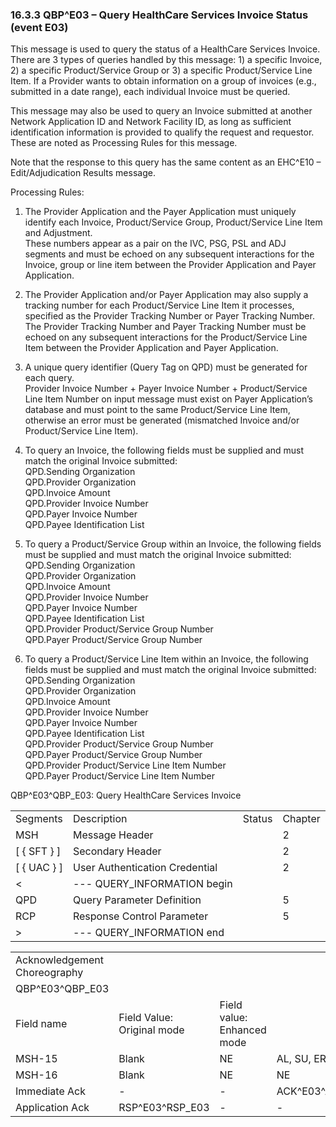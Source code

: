 ### 16.3.3 QBP^E03 – Query HealthCare Services Invoice Status (event E03) 

This message is used to query the status of a HealthCare Services Invoice. There are 3 types of queries handled by this message: 1) a specific Invoice, 2) a specific Product/Service Group or 3) a specific Product/Service Line Item. If a Provider wants to obtain information on a group of invoices (e.g., submitted in a date range), each individual Invoice must be queried.

This message may also be used to query an Invoice submitted at another Network Application ID and Network Facility ID, as long as sufficient identification information is provided to qualify the request and requestor. These are noted as Processing Rules for this message.

Note that the response to this query has the same content as an EHC^E10 – Edit/Adjudication Results message.

Processing Rules:

1) The Provider Application and the Payer Application must uniquely identify each Invoice, Product/Service Group, Product/Service Line Item and Adjustment.\
These numbers appear as a pair on the IVC, PSG, PSL and ADJ segments and must be echoed on any subsequent interactions for the Invoice, group or line item between the Provider Application and Payer Application.

2) The Provider Application and/or Payer Application may also supply a tracking number for each Product/Service Line Item it processes, specified as the Provider Tracking Number or Payer Tracking Number.\
The Provider Tracking Number and Payer Tracking Number must be echoed on any subsequent interactions for the Product/Service Line Item between the Provider Application and Payer Application.

3) A unique query identifier (Query Tag on QPD) must be generated for each query.\
Provider Invoice Number + Payer Invoice Number + Product/Service Line Item Number on input message must exist on Payer Application’s database and must point to the same Product/Service Line Item, otherwise an error must be generated (mismatched Invoice and/or Product/Service Line Item).

4) To query an Invoice, the following fields must be supplied and must match the original Invoice submitted:\
QPD.Sending Organization\
QPD.Provider Organization\
QPD.Invoice Amount\
QPD.Provider Invoice Number\
QPD.Payer Invoice Number\
QPD.Payee Identification List

5) To query a Product/Service Group within an Invoice, the following fields must be supplied and must match the original Invoice submitted:\
QPD.Sending Organization\
QPD.Provider Organization\
QPD.Invoice Amount\
QPD.Provider Invoice Number\
QPD.Payer Invoice Number\
QPD.Payee Identification List\
QPD.Provider Product/Service Group Number\
QPD.Payer Product/Service Group Number

6) To query a Product/Service Line Item within an Invoice, the following fields must be supplied and must match the original Invoice submitted:\
QPD.Sending Organization\
QPD.Provider Organization\
QPD.Invoice Amount\
QPD.Provider Invoice Number\
QPD.Payer Invoice Number\
QPD.Payee Identification List\
QPD.Provider Product/Service Group Number\
QPD.Payer Product/Service Group Number\
QPD.Provider Product/Service Line Item Number\
QPD.Payer Product/Service Line Item Number

QBP^E03^QBP_E03: Query HealthCare Services Invoice

|     |     |     |     |
| --- | --- | --- | --- |
| Segments | Description | Status | Chapter |
| MSH | Message Header |  | 2 |
| [ \{ SFT } ] | Secondary Header |  | 2 |
| [ \{ UAC } ] | User Authentication Credential |  | 2 |
| &lt; | --- QUERY_INFORMATION begin |  |  |
| QPD | Query Parameter Definition |  | 5 |
| RCP | Response Control Parameter |  | 5 |
| > | --- QUERY_INFORMATION end |  |  |

|     |     |     |     |     |     |
| --- | --- | --- | --- | --- | --- |
| Acknowledgement Choreography |  |  |  |  |  |
| QBP^E03^QBP_E03 |  |  |  |  |  |
| Field name | Field Value: Original mode | Field value: Enhanced mode |  |  |  |
| MSH-15 | Blank | NE | AL, SU, ER | NE | AL, SU, ER |
| MSH-16 | Blank | NE | NE | AL, SU, ER | AL, SU, ER |
| Immediate Ack | - | - | ACK^E03^ACK | - | ACK^E03^ACK |
| Application Ack | RSP^E03^RSP_E03 | - | - | RSP^E03^RSP_E03 | RSP^E03^RSP_E03 |
